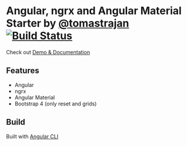 # Angular, ngrx and Angular Material Starter by [@tomastrajan](https://twitter.com/tomastrajan) [![Build Status](https://travis-ci.org/tomastrajan/angular-ngrx-material-starter.svg?branch=master)](https://travis-ci.org/tomastrajan/angular-ngrx-material-starter)
                           
Check out [Demo & Documentation](http://tomastrajan.github.io/angular-ngrx-material-starter/)
 
## Features

* Angular
* ngrx
* Angular Material
* Bootstrap 4 (only reset and grids)

## Build

Built with [Angular CLI](https://github.com/angular/angular-cli)

